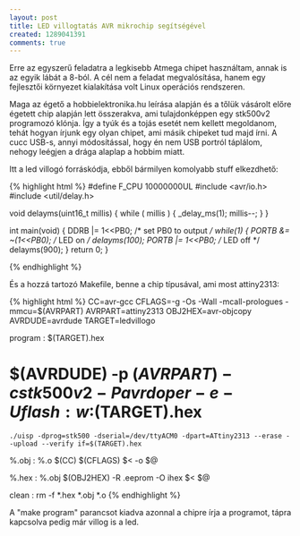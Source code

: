 ```yaml
---
layout: post
title: LED villogtatás AVR mikrochip segítségével
created: 1289041391
comments: true
---
```

Erre az egyszerű feladatra a legkisebb Atmega chipet használtam, annak is az egyik lábát a 8-ból. A cél nem a feladat megvalósítása, hanem egy fejlesztői környezet kialakítása volt Linux operációs rendszeren.

Maga az égető a hobbielektronika.hu leírása alapján és a tőlük vásárolt előre égetett chip alapján lett összerakva, ami tulajdonképpen egy stk500v2 programozó klónja. Így a tyúk és a tojás esetét nem kellett megoldanom, tehát hogyan írjunk egy olyan chipet, ami másik chipeket tud majd írni. A cucc USB-s, annyi módosítással, hogy én nem USB portról táplálom, nehogy leégjen a drága alaplap a hobbim miatt.

Itt a led villogó forráskódja, ebből bármilyen komolyabb stuff elkezdhető:

{% highlight html %}
#define F_CPU 10000000UL
#include <avr/io.h>
#include <util/delay.h>

void delayms(uint16_t millis) {
  while ( millis ) {
    _delay_ms(1);
    millis--;
  }
}

int main(void) {
  DDRB |= 1<<PB0; /* set PB0 to output */
  while(1) {
    PORTB &= ~(1<<PB0); /* LED on */
    delayms(100);
    PORTB |= 1<<PB0; /* LED off */
    delayms(900);
  }
  return 0;
}

{% endhighlight %}

És a hozzá tartozó Makefile, benne a chip típusával, ami most attiny2313:

{% highlight html %}
CC=avr-gcc
CFLAGS=-g -Os -Wall -mcall-prologues -mmcu=$(AVRPART)
AVRPART=attiny2313
OBJ2HEX=avr-objcopy 
AVRDUDE=avrdude
TARGET=ledvillogo

program : $(TARGET).hex
#	$(AVRDUDE) -p $(AVRPART) -c stk500v2 -P avrdoper -e -U flash:w:$(TARGET).hex
	./uisp -dprog=stk500 -dserial=/dev/ttyACM0 -dpart=ATtiny2313 --erase --upload --verify if=$(TARGET).hex
%.obj : %.o
	$(CC) $(CFLAGS) $< -o $@

%.hex : %.obj
	$(OBJ2HEX) -R .eeprom -O ihex $< $@

clean :
	rm -f *.hex *.obj *.o
{% endhighlight %}

A "make program" parancsot kiadva azonnal a chipre írja a programot, tápra kapcsolva pedig már villog is a led.
